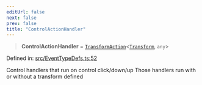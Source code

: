 ```yaml
---
editUrl: false
next: false
prev: false
title: "ControlActionHandler"
---
```


> **ControlActionHandler** = [`TransformAction`](/api/type-aliases/transformaction/)\<[`Transform`](/api/type-aliases/transform/), `any`\>

Defined in: [src/EventTypeDefs.ts:52](https://github.com/fabricjs/fabric.js/blob/e114448a1bce9b68a3e1bba337bc0c83a35c1aa5/src/EventTypeDefs.ts#L52)

Control handlers that run on control click/down/up
Those handlers run with or without a transform defined
